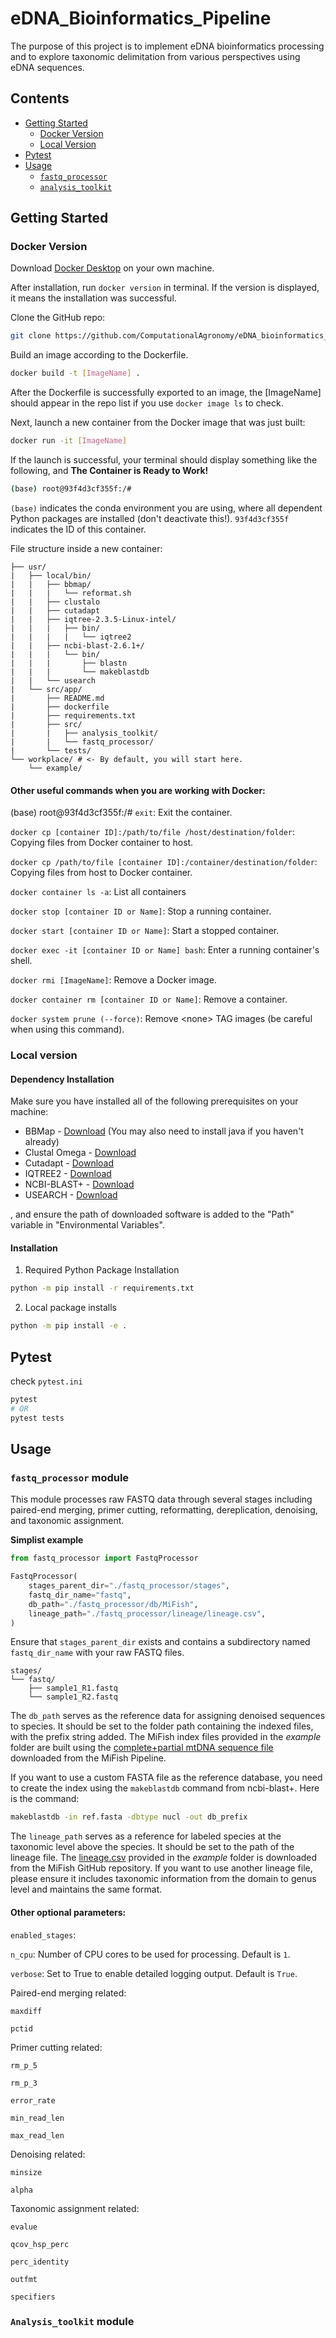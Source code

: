 # eDNA_Bioinformatics_Pipeline
The purpose of this project is to implement eDNA bioinformatics processing and to explore taxonomic delimitation from various perspectives using eDNA sequences.

## Contents

- [Getting Started](#getting-started)
  - [Docker Version](#docker-version)
  - [Local Version](#local-version)
- [Pytest](#pytest)
- [Usage](#usage)
  - [`fastq_processor`](#fastq_processor-module)
  - [`analysis_toolkit`](#analysis_toolkit-module)

## Getting Started

### Docker Version

Download [Docker Desktop](https://docs.docker.com/get-docker/) on your own machine.

After installation, run `docker version` in terminal. If the version is displayed, it means the installation was successful.

Clone the GitHub repo:
```sh
git clone https://github.com/ComputationalAgronomy/eDNA_bioinformatics_pipeline.git
```

Build an image according to the Dockerfile.
```sh
docker build -t [ImageName] .
```

After the Dockerfile is successfully exported to an image, the [ImageName] should appear in the repo list if you use `docker image ls` to check.

Next, launch a new container from the Docker image that was just built:
```sh
docker run -it [ImageName]
```

If the launch is successful, your terminal should display something like the following, and **The Container is Ready to Work!**
```sh
(base) root@93f4d3cf355f:/#
```
`(base)` indicates the conda environment you are using, where all dependent Python packages are installed (don't deactivate this!). `93f4d3cf355f` indicates the ID of this container.

File structure inside a new container:
```
├── usr/
|   ├── local/bin/
|   |   ├── bbmap/
|   |   |   └── reformat.sh
|   |   ├── clustalo
|   |   ├── cutadapt
|   |   ├── iqtree-2.3.5-Linux-intel/
|   |   |   ├── bin/
|   |   |   |   └── iqtree2
|   |   ├── ncbi-blast-2.6.1+/
|   |   |   └── bin/
|   |   |       ├── blastn
|   |   |       └── makeblastdb
|   |   └── usearch
|   └── src/app/
|       ├── README.md
|       ├── dockerfile
|       ├── requirements.txt
|       ├── src/
|       |   ├── analysis_toolkit/
|       |   └── fastq_processor/
|       └── tests/
└── workplace/ # <- By default, you will start here.
    └── example/
```

#### Other useful commands when you are working with Docker:

(base) root@93f4d3cf355f:/# `exit`: Exit the container.

`docker cp [container ID]:/path/to/file /host/destination/folder`: Copying files from Docker container to host.

`docker cp /path/to/file [container ID]:/container/destination/folder`: Copying files from host to Docker container.

`docker container ls -a`: List all containers

`docker stop [container ID or Name]`: Stop a running container.

`docker start [container ID or Name]`: Start a stopped container.

`docker exec -it [container ID or Name] bash`: Enter a running container's shell.

`docker rmi [ImageName]`: Remove a Docker image.

`docker container rm [container ID or Name]`: Remove a container.

`docker system prune (--force)`: Remove \<none> TAG images (be careful when using this command).

### Local version

#### Dependency Installation

Make sure you have installed all of the following prerequisites on your machine:
* BBMap - [Download](https://sourceforge.net/projects/bbmap/) (You may also need to install java if you haven't already)
* Clustal Omega - [Download](http://www.clustal.org/omega/)
* Cutadapt - [Download](https://cutadapt.readthedocs.io/en/stable/installation.html)
* IQTREE2 - [Download](http://www.iqtree.org/)
* NCBI-BLAST+ - [Download](https://ftp.ncbi.nlm.nih.gov/blast/executables/blast+/LATEST/)
* USEARCH - [Download](https://www.drive5.com/usearch/download.html)

, and ensure the path of downloaded software is added to the "Path" variable in "Environmental Variables".

#### Installation
1. Required Python Package Installation
```sh
python -m pip install -r requirements.txt
```
2. Local package installs
```sh
python -m pip install -e .
```

## Pytest
check `pytest.ini`
```sh
pytest
# OR
pytest tests
```

## Usage

### `fastq_processor` module
This module processes raw FASTQ data through several stages including paired-end merging, primer cutting, reformatting, dereplication, denoising, and taxonomic assignment.

**Simplist example**
```python
from fastq_processor import FastqProcessor

FastqProcessor(
    stages_parent_dir="./fastq_processor/stages",
    fastq_dir_name="fastq",
    db_path="./fastq_processor/db/MiFish",
    lineage_path="./fastq_processor/lineage/lineage.csv",
)
```

Ensure that `stages_parent_dir` exists and contains a subdirectory named `fastq_dir_name` with your raw FASTQ files.
```
stages/
└── fastq/
    ├── sample1_R1.fastq
    └── sample1_R2.fastq
```

The `db_path` serves as the reference data for assigning denoised sequences to species. It should be set to the folder path containing the indexed files, with the prefix string added. The MiFish index files provided in the *example* folder are built using the [complete+partial mtDNA sequence file](https://mitofish.aori.u-tokyo.ac.jp/species/detail/download/?filename=download%2F/complete_partial_mitogenomes.zip) downloaded from the MiFish Pipeline.

If you want to use a custom FASTA file as the reference database, you need to create the index using the `makeblastdb` command from ncbi-blast+. Here is the command:
```sh
makeblastdb -in ref.fasta -dbtype nucl -out db_prefix
```

The `lineage_path` serves as a reference for labeled species at the taxonomic level above the species. It should be set to the path of the lineage file. The [lineage.csv](https://github.com/billzt/MiFish/blob/main/mifish/data/lineage.csv) provided in the *example* folder is downloaded from the MiFish GitHub repository. If you want to use another lineage file, please ensure it includes taxonomic information from the domain to genus level and maintains the same format.

#### Other optional parameters:

`enabled_stages`:

`n_cpu`: Number of CPU cores to be used for processing. Default is `1`.

`verbose`: Set to True to enable detailed logging output. Default is `True`.

Paired-end merging related:

`maxdiff`

`pctid`

Primer cutting related:

`rm_p_5`

`rm_p_3`

`error_rate`

`min_read_len`

`max_read_len`

Denoising related:

`minsize`

`alpha`

Taxonomic assignment related:

`evalue`

`qcov_hsp_perc`

`perc_identity`

`outfmt`

`specifiers`

### `Analysis_toolkit` module